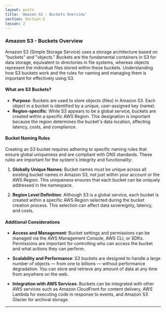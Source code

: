 ```yaml
---
layout: posts
title: 'Amazon S3 - Buckets Overview'
section: Section-2
lesson: 2
---
```


### Amazon S3 - Buckets Overview

Amazon S3 (Simple Storage Service) uses a storage architecture based on "buckets" and "objects." Buckets are the fundamental containers in S3 for data storage, equivalent to directories in file systems, whereas objects represent the individual files stored within these buckets. Understanding how S3 buckets work and the rules for naming and managing them is important for effectively using S3. 

<!-- pagebreak -->

#### What are S3 Buckets?

- **Purpose**: Buckets are used to store objects (files) in Amazon S3. Each object in a bucket is identified by a unique, user-assigned key (name).
- **Region-specific**: While S3 appears to be a global service, buckets are created within a specific AWS Region. This designation is important because the region determines the bucket's data location, affecting latency, costs, and compliance.
<!-- pagebreak -->

#### Bucket Naming Rules

Creating an S3 bucket requires adhering to specific naming rules that ensure global uniqueness and are compliant with DNS standards. These rules are important for the system's integrity and functionality:

1. **Globally Unique Names**: Bucket names must be unique across all existing bucket names in Amazon S3, not just within your account or the AWS Region. This uniqueness ensures that each bucket can be uniquely addressed in the namespace.

2. **Region Level Definition**: Although S3 is a global service, each bucket is created within a specific AWS Region selected during the bucket creation process. This selection can affect data sovereignty, latency, and costs.

   <!-- pagebreak -->

#### Additional Considerations

- **Access and Management**: Bucket settings and permissions can be managed via the AWS Management Console, AWS CLI, or SDKs. Permissions are important for controlling who can access the bucket and what actions they can perform.

- **Scalability and Performance**: S3 buckets are designed to handle a large number of objects — from one to billions — without performance degradation. You can store and retrieve any amount of data at any time from anywhere on the web.

- **Integration with AWS Services**: Buckets can be integrated with other AWS services such as Amazon CloudFront for content delivery, AWS Lambda for executing code in response to events, and Amazon S3 Glacier for archival storage.

---
